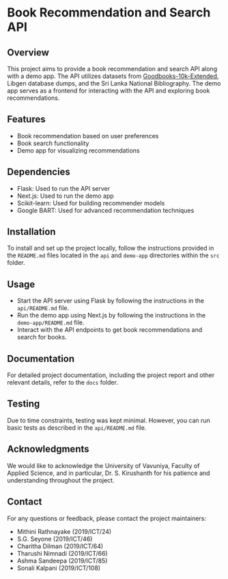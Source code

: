 # Book Recommendation and Search API

## Overview
This project aims to provide a book recommendation and search API along with a demo app. The API utilizes datasets from [Goodbooks-10k-Extended](https://github.com/malcolmosh/goodbooks-10k-extended), Libgen database dumps, and the Sri Lanka National Bibliography. The demo app serves as a frontend for interacting with the API and exploring book recommendations.

## Features
- Book recommendation based on user preferences
- Book search functionality
- Demo app for visualizing recommendations

## Dependencies
- Flask: Used to run the API server
- Next.js: Used to run the demo app
- Scikit-learn: Used for building recommender models
- Google BART: Used for advanced recommendation techniques

## Installation
To install and set up the project locally, follow the instructions provided in the `README.md` files located in the `api` and `demo-app` directories within the `src` folder.

## Usage
- Start the API server using Flask by following the instructions in the `api/README.md` file.
- Run the demo app using Next.js by following the instructions in the `demo-app/README.md` file.
- Interact with the API endpoints to get book recommendations and search for books.

## Documentation
For detailed project documentation, including the project report and other relevant details, refer to the `docs` folder.

## Testing
Due to time constraints, testing was kept minimal. However, you can run basic tests as described in the `api/README.md` file.

## Acknowledgments
We would like to acknowledge the University of Vavuniya, Faculty of Applied Science, and in particular, Dr. S. Kirushanth for his patience and understanding throughout the project.

## Contact
For any questions or feedback, please contact the project maintainers:
- Mithini Rathnayake (2019/ICT/24)
- S.G. Seyone (2019/ICT/46)
- Charitha Dilman (2019/ICT/64)
- Tharushi Nimnadi (2019/ICT/66)
- Ashma Sandeepa (2019/ICT/85)
- Sonali Kalpani (2019/ICT/108)
